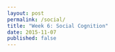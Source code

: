 ```yaml
---
layout: post
permalink: /social/
title: "Week 6: Social Cognition"
date: 2015-11-07
published: false
---
```

